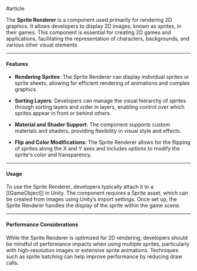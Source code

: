 #article

The **Sprite Renderer** is a component used primarily for rendering 2D graphics. It allows developers to display 2D images, known as sprites, in their games. This component is essential for creating 2D games and applications, facilitating the representation of characters, backgrounds, and various other visual elements.

----
#### Features

- **Rendering Sprites**: The Sprite Renderer can display individual sprites or sprite sheets, allowing for efficient rendering of animations and complex graphics.

- **Sorting Layers**: Developers can manage the visual hierarchy of sprites through sorting layers and order in layers, enabling control over which sprites appear in front or behind others.

- **Material and Shader Support**: The component supports custom materials and shaders, providing flexibility in visual style and effects.

- **Flip and Color Modifications**: The Sprite Renderer allows for the flipping of sprites along the X and Y axes and includes options to modify the sprite's color and transparency.


----
#### Usage

To use the Sprite Renderer, developers typically attach it to a [[GameObject]] in Unity. The component requires a Sprite asset, which can be created from images using Unity’s import settings. Once set up, the Sprite Renderer handles the display of the sprite within the game scene.

----
#### Performance Considerations

While the Sprite Renderer is optimized for 2D rendering, developers should be mindful of performance impacts when using multiple sprites, particularly with high-resolution images or extensive sprite animations. Techniques such as sprite batching can help improve performance by reducing draw calls.